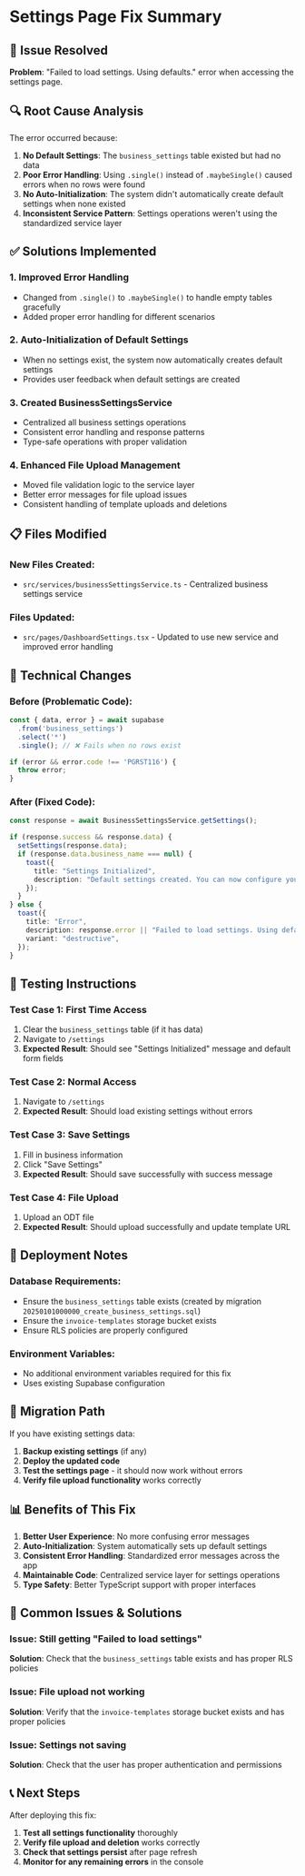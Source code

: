 # Settings Page Fix Summary

## 🚨 Issue Resolved

**Problem**: "Failed to load settings. Using defaults." error when accessing the settings page.

## 🔍 Root Cause Analysis

The error occurred because:

1. **No Default Settings**: The `business_settings` table existed but had no data
2. **Poor Error Handling**: Using `.single()` instead of `.maybeSingle()` caused errors when no rows were found
3. **No Auto-Initialization**: The system didn't automatically create default settings when none existed
4. **Inconsistent Service Pattern**: Settings operations weren't using the standardized service layer

## ✅ Solutions Implemented

### 1. **Improved Error Handling**
- Changed from `.single()` to `.maybeSingle()` to handle empty tables gracefully
- Added proper error handling for different scenarios

### 2. **Auto-Initialization of Default Settings**
- When no settings exist, the system now automatically creates default settings
- Provides user feedback when default settings are created

### 3. **Created BusinessSettingsService**
- Centralized all business settings operations
- Consistent error handling and response patterns
- Type-safe operations with proper validation

### 4. **Enhanced File Upload Management**
- Moved file validation logic to the service layer
- Better error messages for file upload issues
- Consistent handling of template uploads and deletions

## 📋 Files Modified

### **New Files Created:**
- `src/services/businessSettingsService.ts` - Centralized business settings service

### **Files Updated:**
- `src/pages/DashboardSettings.tsx` - Updated to use new service and improved error handling

## 🔧 Technical Changes

### **Before (Problematic Code):**
```typescript
const { data, error } = await supabase
  .from('business_settings')
  .select('*')
  .single(); // ❌ Fails when no rows exist

if (error && error.code !== 'PGRST116') {
  throw error;
}
```

### **After (Fixed Code):**
```typescript
const response = await BusinessSettingsService.getSettings();

if (response.success && response.data) {
  setSettings(response.data);
  if (response.data.business_name === null) {
    toast({
      title: "Settings Initialized",
      description: "Default settings created. You can now configure your business details.",
    });
  }
} else {
  toast({
    title: "Error",
    description: response.error || "Failed to load settings. Using defaults.",
    variant: "destructive",
  });
}
```

## 🧪 Testing Instructions

### **Test Case 1: First Time Access**
1. Clear the `business_settings` table (if it has data)
2. Navigate to `/settings`
3. **Expected Result**: Should see "Settings Initialized" message and default form fields

### **Test Case 2: Normal Access**
1. Navigate to `/settings`
2. **Expected Result**: Should load existing settings without errors

### **Test Case 3: Save Settings**
1. Fill in business information
2. Click "Save Settings"
3. **Expected Result**: Should save successfully with success message

### **Test Case 4: File Upload**
1. Upload an ODT file
2. **Expected Result**: Should upload successfully and update template URL

## 🚀 Deployment Notes

### **Database Requirements:**
- Ensure the `business_settings` table exists (created by migration `20250101000000_create_business_settings.sql`)
- Ensure the `invoice-templates` storage bucket exists
- Ensure RLS policies are properly configured

### **Environment Variables:**
- No additional environment variables required for this fix
- Uses existing Supabase configuration

## 🔄 Migration Path

If you have existing settings data:

1. **Backup existing settings** (if any)
2. **Deploy the updated code**
3. **Test the settings page** - it should now work without errors
4. **Verify file upload functionality** works correctly

## 📊 Benefits of This Fix

1. **Better User Experience**: No more confusing error messages
2. **Auto-Initialization**: System automatically sets up default settings
3. **Consistent Error Handling**: Standardized error messages across the app
4. **Maintainable Code**: Centralized service layer for settings operations
5. **Type Safety**: Better TypeScript support with proper interfaces

## 🚨 Common Issues & Solutions

### **Issue: Still getting "Failed to load settings"**
**Solution**: Check that the `business_settings` table exists and has proper RLS policies

### **Issue: File upload not working**
**Solution**: Verify that the `invoice-templates` storage bucket exists and has proper policies

### **Issue: Settings not saving**
**Solution**: Check that the user has proper authentication and permissions

## 📞 Next Steps

After deploying this fix:

1. **Test all settings functionality** thoroughly
2. **Verify file upload and deletion** works correctly
3. **Check that settings persist** after page refresh
4. **Monitor for any remaining errors** in the console
